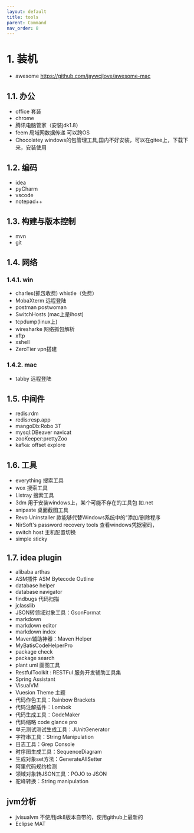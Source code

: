 ```yaml
---
layout: default
title: tools
parent: Command
nav_order: 8
---
```


# 1. 装机

- awesome  https://github.com/jaywcjlove/awesome-mac 

## 1.1. 办公

- office 套装
- chrome
- 腾讯电脑管家（安装jdk1.8）
- feem 局域网数据传递 可以跨OS
- Chocolatey windows的包管理工具,国内不好安装，可以在gitee上，下载下来，安装使用

## 1.2. 编码

- idea
- pyCharm
- vscode
- notepad++

## 1.3. 构建与版本控制

- mvn
- git

## 1.4. 网络

### 1.4.1. win
- charles(抓包收费)  whistle（免费）
- MobaXterm 远程登陆
- postman postwoman
- SwitchHosts (mac上是ihost)
- tcpdump(linux上)
- wiresharke 网络抓包解析
- xftp
- xshell
- ZeroTier vpn搭建

### 1.4.2. mac

- tabby 远程登陆

## 1.5. 中间件

- redis:rdm
- redis:resp.app
- mangoDb:Robo 3T
- mysql:DBeaver navicat
- zooKeeper:prettyZoo
- kafka: offset explore

## 1.6. 工具

- everything 搜索工具
- wox 搜索工具
- Listray 搜索工具
- 3dm 用于安装windows上，某个可能不存在的工具包 如.net
- snipaste 桌面截图工具
- Revo Uninstaller 款能够代替Windows系统中的“添加/删除程序
- NirSoft's password recovery tools 查看windows凭据密码，
- switch host 主机配置切换
- simple sticky


## 1.7. idea plugin

- alibaba arthas
- ASM插件 ASM Bytecode Outline
- database helper
- database navigator
- findbugs 代码扫描
- jclasslib
- JSON转领域对象工具：GsonFormat
- markdown
- markdown editor
- markdown index
- Maven辅助神器：Maven Helper
- MyBatisCodeHelperPro
- package check
- package search
- plant uml 画图工具
- RestfulToolkit : RESTFul 服务开发辅助工具集
- Spring Assistant
- VisualVM
- Vuesion Theme 主题
- 代码作色工具：Rainbow Brackets
- 代码注解插件：Lombok
- 代码生成工具：CodeMaker
- 代码缩略 code glance pro
- 单元测试测试生成工具：JUnitGenerator
- 字符串工具：String Manipulation
- 日志工具：Grep Console
- 时序图生成工具：SequenceDiagram
- 生成对象set方法：GenerateAllSetter
- 阿里代码规约检测
- 领域对象转JSON工具：POJO to JSON
- 驼峰转换：String manipulation



## jvm分析

- jvisualvm 不使用jdk8版本自带的，使用github上最新的
- Eclipse MAT
